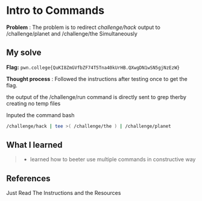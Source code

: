 

# Intro to Commands 

**Problem** : The problem is to redirect *challenge/hack* output to  /challenge/planet and /challenge/the Simultaneously
## My solve

**Flag:** `pwn.college{QuKI8ZmGVfbZF74T5Tna40kUrHB.QXwgDN1wSN5gjNzEzW}`

**Thought process** :   Followed the instructions after testing once to get the flag.


the output of the /challenge/run command is directly sent to grep therby creating no temp files


Inputed the command
bash
```bash
/challenge/hack | tee >( /challenge/the ) | /challenge/planet

```


## What I learned
> * learned how to beeter use multiple commands in constructive way


## References 
Just Read The Instructions and the Resources
